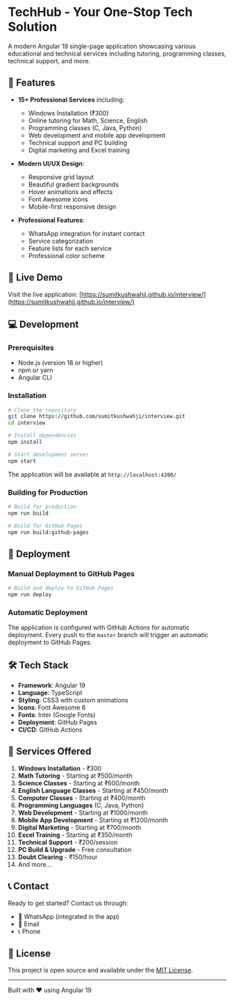 # TechHub - Your One-Stop Tech Solution

A modern Angular 19 single-page application showcasing various educational and technical services including tutoring, programming classes, technical support, and more.

## 🌟 Features

- **15+ Professional Services** including:
  - Windows Installation (₹300)
  - Online tutoring for Math, Science, English
  - Programming classes (C, Java, Python)
  - Web development and mobile app development
  - Technical support and PC building
  - Digital marketing and Excel training

- **Modern UI/UX Design**:
  - Responsive grid layout
  - Beautiful gradient backgrounds
  - Hover animations and effects
  - Font Awesome icons
  - Mobile-first responsive design

- **Professional Features**:
  - WhatsApp integration for instant contact
  - Service categorization
  - Feature lists for each service
  - Professional color scheme

## 🚀 Live Demo

Visit the live application: [https://sumitkushwahji.github.io/interview/](https://sumitkushwahji.github.io/interview/)

## 💻 Development

### Prerequisites
- Node.js (version 18 or higher)
- npm or yarn
- Angular CLI

### Installation

```bash
# Clone the repository
git clone https://github.com/sumitkushwahji/interview.git
cd interview

# Install dependencies
npm install

# Start development server
npm start
```

The application will be available at `http://localhost:4200/`

### Building for Production

```bash
# Build for production
npm run build

# Build for GitHub Pages
npm run build:github-pages
```

## 🚀 Deployment

### Manual Deployment to GitHub Pages

```bash
# Build and deploy to GitHub Pages
npm run deploy
```

### Automatic Deployment

The application is configured with GitHub Actions for automatic deployment. Every push to the `master` branch will trigger an automatic deployment to GitHub Pages.

## 🛠️ Tech Stack

- **Framework**: Angular 19
- **Language**: TypeScript
- **Styling**: CSS3 with custom animations
- **Icons**: Font Awesome 6
- **Fonts**: Inter (Google Fonts)
- **Deployment**: GitHub Pages
- **CI/CD**: GitHub Actions

## 📱 Services Offered

1. **Windows Installation** - ₹300
2. **Math Tutoring** - Starting at ₹500/month
3. **Science Classes** - Starting at ₹600/month
4. **English Language Classes** - Starting at ₹450/month
5. **Computer Classes** - Starting at ₹400/month
6. **Programming Languages** (C, Java, Python)
7. **Web Development** - Starting at ₹1000/month
8. **Mobile App Development** - Starting at ₹1200/month
9. **Digital Marketing** - Starting at ₹700/month
10. **Excel Training** - Starting at ₹350/month
11. **Technical Support** - ₹200/session
12. **PC Build & Upgrade** - Free consultation
13. **Doubt Clearing** - ₹150/hour
14. And more...

## 📞 Contact

Ready to get started? Contact us through:
- 📱 WhatsApp (integrated in the app)
- 📧 Email
- 📞 Phone

## 📄 License

This project is open source and available under the [MIT License](LICENSE).

---

Built with ❤️ using Angular 19
